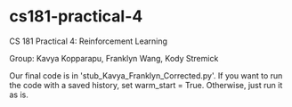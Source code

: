 # cs181-practical-4
CS 181 Practical 4: Reinforcement Learning

Group: Kavya Kopparapu, Franklyn Wang, Kody Stremick

Our final code is in 'stub_Kavya_Franklyn_Corrected.py'. If you want to run the code with a saved history, set warm_start = True. Otherwise, just run it as is. 
